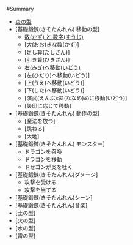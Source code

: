 #Summary

* [炎の型](README.md)
* [基礎鍛錬(きそたんれん) 移動の型]
  * [数(かず) と 数字(すうじ)](b001/Number.md)
  * [大(おお)きな数(かず)]
  * [足し算(たしざん)]
  * [引き算(ひきざん)]
  * [右(みぎ)へ移動(いどう)](b001/MoveRight.md)
  * [左(ひだり)へ移動(いどう)]
  * [上(うえ)へ移動(いどう)]
  * [下(した)へ移動(いどう)]
  * [演武(えんぶ):斜(ななめ)めに移動(いどう)]
  * [矢印に応じて移動]
* [基礎鍛錬(きそたんれん) 動作の型]
  * [魔法を放つ]
  * [跳ねる]
  * [大地]
* [基礎鍛錬(きそたんれん) モンスター]
  * ドラゴンを召喚
  * ドラゴンを移動
  * ドセゴンが炎を吐く
* [基礎鍛錬(きそたんれん)ダメージ]
  * 攻撃を受ける
  * 攻撃を当てる
* [基礎鍛錬(きそたんれん)シーン]
* [基礎鍛錬(きそたんれん)音楽]
* [土の型]
* [火の型]
* [水の型]
* [雷の型]



